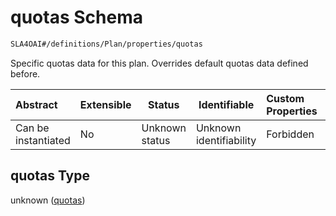 # quotas Schema

```txt
SLA4OAI#/definitions/Plan/properties/quotas
```

Specific quotas data for this plan. Overrides default quotas data defined before.


| Abstract            | Extensible | Status         | Identifiable            | Custom Properties | Additional Properties | Access Restrictions | Defined In                                                                       |
| :------------------ | ---------- | -------------- | ----------------------- | :---------------- | --------------------- | ------------------- | -------------------------------------------------------------------------------- |
| Can be instantiated | No         | Unknown status | Unknown identifiability | Forbidden         | Allowed               | none                | [SLA4OAI.schema.json\*](../SLA4OAI.schema.json "open original schema") |

## quotas Type

unknown ([quotas](sla4oai-definitions-plan-properties-quotas.md))
